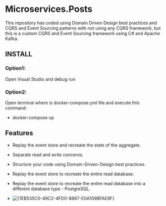 # Microservices.Posts 
This repository has coded using Domain Driven Design best practices and CQRS and Event Sourcing patterns with not using any CQRS framework, but this is a custom CQRS and Event Sourcing framework using C# and Apache Kafka.

## INSTALL
### Option1: 
Open Visual Studio and debug run

### Option2: 
Open terminal where is docker-compose.yml file and execute this command: 
  - docker-compose up

## Features
- Replay the event store and recreate the state of the aggregate.
- Separate read and write concerns.
- Structure your code using Domain-Driven-Design best practices.
- Replay the event store to recreate the entire read database.
- Replay the event store to recreate the entire read database into a different database type - PostgreSQL.

- ![{1EB535C0-49C2-4FD0-8867-E0A109BFAE8F}](https://github.com/user-attachments/assets/39610ed8-0f8f-45f7-a11c-bb35b45f0f44)

